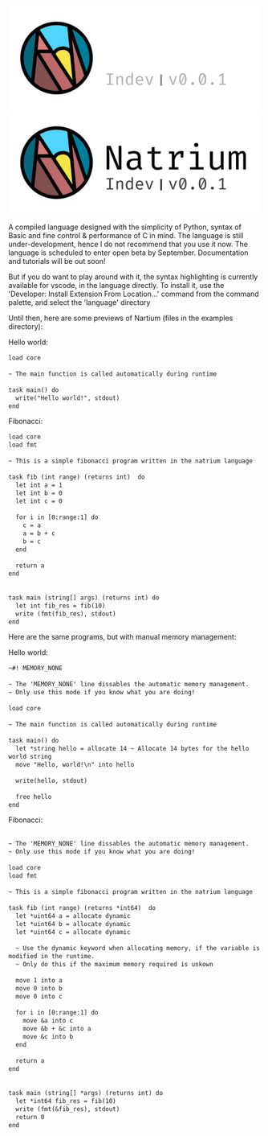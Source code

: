 ![Natrium Logo](./assets/gthub-header-dark.svg#gh-dark-mode-only)
![Natrium Logo](./assets/gthub-header-light.svg#gh-light-mode-only)

A compiled language designed with the simplicity of Python, syntax of Basic and fine control & performance of C in mind. The language is still under-development, hence I do not recommend that you use it now. The language is scheduled to enter open beta by September. Documentation and tutorials will be out soon!

But if you do want to play around with it, the syntax highlighting is currently available for vscode, in the language directly. To install it, use the 'Developer: Install Extension From Location...' command from the command palette, and select the 'language' directory

Until then, here are some previews of Nartium (files in the examples directory):

Hello world:

```
load core

~ The main function is called automatically during runtime

task main() do
  write("Hello world!", stdout)
end
```

Fibonacci:

```
load core
load fmt

~ This is a simple fibonacci program written in the natrium language

task fib (int range) (returns int)  do
  let int a = 1
  let int b = 0
  let int c = 0

  for i in [0:range:1] do
    c = a
    a = b + c
    b = c
  end

  return a
end


task main (string[] args) (returns int) do
  let int fib_res = fib(10)
  write (fmt(fib_res), stdout)
end
```

Here are the same programs, but with manual memory management:

Hello world:

```
~#! MEMORY_NONE

~ The 'MEMORY_NONE' line dissables the automatic memory management.
~ Only use this mode if you know what you are doing!

load core

~ The main function is called automatically during runtime

task main() do
  let *string hello = allocate 14 ~ Allocate 14 bytes for the hello world string
  move "Hello, world!\n" into hello

  write(hello, stdout)

  free hello
end
```

Fibonacci:

```~#! MEMORY_NONE

~ The 'MEMORY_NONE' line dissables the automatic memory management.
~ Only use this mode if you know what you are doing!

load core
load fmt

~ This is a simple fibonacci program written in the natrium language

task fib (int range) (returns *int64)  do
  let *uint64 a = allocate dynamic
  let *uint64 b = allocate dynamic
  let *uint64 c = allocate dynamic

  ~ Use the dynamic keyword when allocating memory, if the variable is modified in the runtime.
  ~ Only do this if the maximum memory required is unkown

  move 1 into a
  move 0 into b
  move 0 into c

  for i in [0:range:1] do
    move &a into c
    move &b + &c into a
    move &c into b
  end

  return a
end


task main (string[] *args) (returns int) do
  let *int64 fib_res = fib(10)
  write (fmt(&fib_res), stdout)
  return 0
end
```
